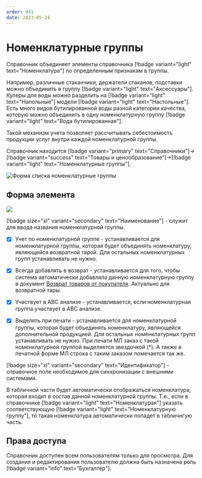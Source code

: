 ```yaml
---
order: 941
date: 2023-05-24
---
```

# Номенклатурные группы

Справочник объединяет элементы справочника [!badge variant="light" text="Номенклатура"] по определенным признакам в группы.

Например, различные стаканчики, держатели стаканов, подставки можно объединить в группу [!badge variant="light" text="Аксессуары"]. Кулеры для воды можно разделить на [!badge variant="light" text="Напольные"] модели [!badge variant="light" text="Настольные"]. Есть много видов бутилированной воды разной категории качества, которую можно объединить в одну номенклатурную группу [!badge variant="light" text="Вода бутилированная"].

Такой механизм учета позволяет рассчитывать себестоимость продукции услуг внутри каждой номенклатурной группы.

Справочник находится [!badge variant="primary" text="Справочники"]->[!badge variant="success" text="Товары и ценообразование"]->[!badge variant="light" text="Номенклатурные группы"].

![Форма списка номенклатурные группы](/images/Форма_списка_номенклатурные_группы.jpg)


## Форма элемента

![](/images/Форма_элемента_номенклатурные_группы.jpg)

[!badge size="xl" variant="secondary" text="Наименование"] - служит для ввода названия номенклатурной группы. 

- [x] Учет по номенклатурной группе - устанавливается для номенклатурной группы, которая будет объединять номенклатуру, являющейся возвратной тарой. Для остальных номенклатурных групп устанавливать не нужно.

- [x] Всегда добавлять в возврат - устанавливается для того, чтобы система автоматически добавляла данную номенклатурную группу в документ [Возврат товаров от покупателя](/2-описание-справочников-и-документов/2-документы/1-документы-по-работе-с-контрагентами/2-возврат-товаров-от-покупателя/). Актуально для возвратной тары.

- [x] Участвует в АВС анализе - устанавливается, если номенклатурная группа участвует в АВС анализе.

- [x] Выделять при печати - устанавливается для номенклатурной группы, которая будет объединять номенклатуру, являющейся дополнительной продукцией. Для остальных номенклатурных групп устанавливать не нужно. При печати МЛ заказ с такой номенклатурной группой выделяется звездочкой (*). А также в печатной форме МЛ строка с таким заказом помечается так же.

[!badge size="xl" variant="secondary" text="Идентификатор"] -  справочное поле необходимое для синхронизации с внешними системами.

В табличной части будет автоматически отображаться номенклатура, которая входит в состав данной номенклатурной группы. Т.е., если в справочнике [!badge variant="light" text="Номенклатурая"] указать соответствующую [!badge variant="light" text="Номенклатурную группу"], то такая номенклатура автоматически попадет в табличнгую часть.

## Права доступа

Справочник доступен всем пользователям только для просмотра. Для создания и редактирования пользователю должна быть назначена роль [!badge variant="info" text="Бухгалтер"].

